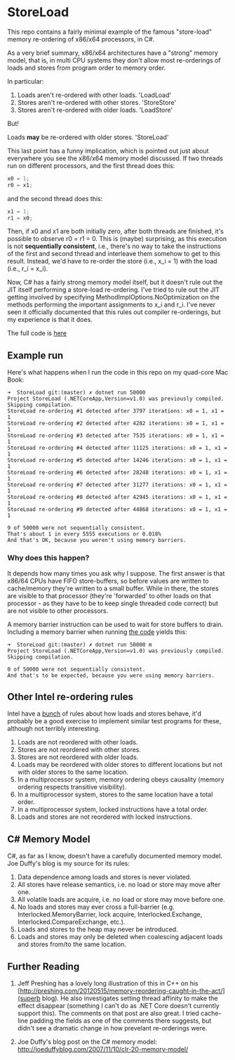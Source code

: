 # StoreLoad

This repo contains a fairly minimal example of the famous "store-load" memory re-ordering of x86/x64 processors, in C#.

As a very brief summary, x86/x64 architectures have a "strong" memory model, that is, in multi CPU systems they don't allow most re-orderings of loads and stores from program order to memory order.

In particular: 

1. Loads aren't re-ordered with other loads. 'LoadLoad' 
2. Stores aren't re-ordered with other stores. 'StoreStore' 
3. Stores aren't re-ordered with older loads. 'LoadStore' 

But!

Loads **may** be re-ordered with older stores. 'StoreLoad'

This last point has a funny implication, which is pointed out just about everywhere you see the x86/x64 memory model discussed. If two threads run on different processors, and the first thread does this:

```csharp
x0 = 1;
r0 = x1;
```

and the second thread does this:

```csharp
x1 = 1;
r1 = x0;
```

Then, if x0 and x1 are both initially zero, after both threads are finished, it's possible to observe r0 = r1 = 0.
This is (maybe) surprising, as this execution is not **sequentially consistent**, i.e., there's no way to take the instructions of the first and second thread and interleave them somehow to get to this result. Instead, we'd have to re-order the store (i.e., x_i = 1) with the load (i.e., r_i = x_i).

Now, C# has a fairly strong memory model itself, but it doesn't rule out the JIT itself performing a store-load re-ordering. I've tried to rule out the JIT getting involved by specifying MethodImplOptions.NoOptimization on the methods performing the important assignments to x_i and r_i. I've never seen it officially documented that this rules out compiler re-orderings, but my experience is that it does.

The full code is [here](Program.cs)

## Example run

Here's what happens when I run the code in this repo on my quad-core Mac Book:
```
➜  StoreLoad git:(master) ✗ dotnet run 50000 
Project StoreLoad (.NETCoreApp,Version=v1.0) was previously compiled. Skipping compilation.
StoreLoad re-ordering #1 detected after 3797 iterations: x0 = 1, x1 = 1
StoreLoad re-ordering #2 detected after 4282 iterations: x0 = 1, x1 = 1
StoreLoad re-ordering #3 detected after 7535 iterations: x0 = 1, x1 = 1
StoreLoad re-ordering #4 detected after 11125 iterations: x0 = 1, x1 = 1
StoreLoad re-ordering #5 detected after 14246 iterations: x0 = 1, x1 = 1
StoreLoad re-ordering #6 detected after 28248 iterations: x0 = 1, x1 = 1
StoreLoad re-ordering #7 detected after 31277 iterations: x0 = 1, x1 = 1
StoreLoad re-ordering #8 detected after 42945 iterations: x0 = 1, x1 = 1
StoreLoad re-ordering #9 detected after 44868 iterations: x0 = 1, x1 = 1

9 of 50000 were not sequentially consistent.
That's about 1 in every 5555 executions or 0.018%
And that's OK, because you weren't using memory barriers.
```

### Why does this happen?

It depends how many times you ask why I suppose. The first answer is that x86/64 CPUs have FIFO store-buffers, so before values are written to cache/memory they're written to a small buffer. While in there, the stores are visible to that processor (they're 'forwarded' to other loads on that processor - as they have to be to keep single threaded code correct) but are not visible to other processors.

A memory barrier instruction can be used to wait for store buffers to drain. Including a memory barrier when running [the code](Program.cs) yields this:

```
➜  StoreLoad git:(master) ✗ dotnet run 50000 m
Project StoreLoad (.NETCoreApp,Version=v1.0) was previously compiled. Skipping compilation.

0 of 50000 were not sequentially consistent.
And that's to be expected, because you were using memory barriers.
```

## Other Intel re-ordering rules

Intel have a [bunch](Intel64MemoryOrdering.pdf) of rules about how loads and stores behave, it'd probably be a good exercise to implement similar test programs for these, although not terribly interesting. 

1. Loads are not reordered with other loads.
2. Stores are not reordered with other stores.
3. Stores are not reordered with older loads.
4. Loads may be reordered with older stores to different locations but not with older stores to the same location.
5. In a multiprocessor system, memory ordering obeys causality (memory ordering respects transitive visibility).
6. In a multiprocessor system, stores to the same location have a total order.
7. In a multiprocessor system, locked instructions have a total order.
8. Loads and stores are not reordered with locked instructions.

## C# Memory Model

C#, as far as I know, doesn't have a carefully documented memory model. Joe Duffy's blog is my source for its rules:

1. Data dependence among loads and stores is never violated.
2. All stores have release semantics, i.e. no load or store may move after one.
3. All volatile loads are acquire, i.e. no load or store may move before one.
4. No loads and stores may ever cross a full-barrier (e.g. Interlocked.MemoryBarrier, lock acquire, Interlocked.Exchange, Interlocked.CompareExchange, etc.).
5. Loads and stores to the heap may never be introduced.
6. Loads and stores may only be deleted when coalescing adjacent loads and stores from/to the same location.

## Further Reading

1. Jeff Preshing has a lovely long illustration of this in C++ on his [http://preshing.com/20120515/memory-reordering-caught-in-the-act/](superb blog). He also investigates setting thread affinity to make the effect disappear (something I can't do as .NET Core doesn't currently support this). The comments on that post are also great. I tried cache-line padding the fields as one of the comments there suggests, but didn't see a dramatic change in how prevelant re-orderings were.

2. Joe Duffy's blog post on the C# memory model: http://joeduffyblog.com/2007/11/10/clr-20-memory-model/ 
